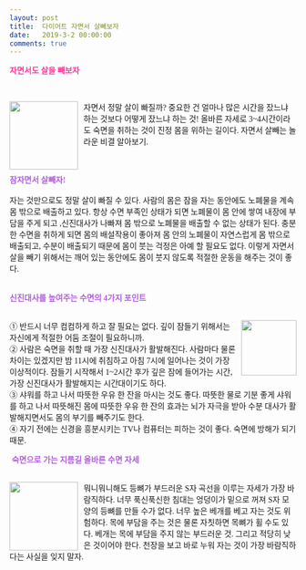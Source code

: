 ```yaml
---
layout: post
title:  다이어트 자면서 살빼보자
date:   2019-3-2 00:00:00
comments: true
---
```





<p><strong><font color="#ff3399" face="굴림">자면서도 살을 빼보자</font></strong></p>
<p>&nbsp;</p>
<p><div class="imageblock left" style="margin-right: 10px; float: left;"><font face="굴림"><span data-url="https://t1.daumcdn.net/cfile/tistory/1229800949B7C9063D?download" data-lightbox="lightbox"><img width="120" height="88" style="height: auto; cursor: pointer; max-width: 100%;" alt="" src="https://t1.daumcdn.net/cfile/tistory/1229800949B7C9063D" filename="수면.jpg" filemime="image/jpeg"></span></font></div><p><font face="굴림">자면서 정말 살이 빠질까? 중요한 건 얼마나 많은 시간을 잤느냐 하는 것보다 어떻게 잤느냐 하는 것! 올바른 자세로 3~4시간이라도 숙면을 취하는 것이 진정 몸을 위하는 길이다. 자면서 살빼는 놀라운 비결 알아보기.</font></p>
<p></p>
<p>&nbsp;<br><font face="굴림"><strong><font color="#b05edb"><br>잠자면서 살빼자!<br><br></font></strong>자는 것만으로도 정말 살이 빠질 수 있다. 사람의 몸은 잠을 자는 동안에도 노폐물을 계속 몸 밖으로 배출하고 있다. 항상 수면 부족인 상태가 되면 노폐물이 몸 안에 쌓여 내장에 부담을 주게 되고 ,신진대사가 나빠져 몸 밖으로 노폐물을 배출할 수 없는 상태가 된다. 충분한 수면을 취하게 되면 몸의 배설작용이 좋아져 몸 안의 노폐물이 자연스럽게 몸 밖으로 배출되고, 수분이 배출되기 때문에 몸이 붓는 걱정은 아예 할 필요도 없다. 이렇게 자면서 살을 빼기 위해서는 깨어 있는 동안에도 몸이 붓지 않도록 적절한 운동을 해주는 것이 좋다. <br></font></p>
<p>&nbsp;<br><font face="굴림"><strong><font color="#b05edb">신진대사를 높여주는 수면의 4가지 포인트<br><br></font></strong></font><div class="imageblock right" style="margin-left: 10px; float: right;"><font face="굴림"><span data-url="https://t1.daumcdn.net/cfile/tistory/1433890B49B7C9AA90?download" data-lightbox="lightbox"><img width="97" height="120" style="height: auto; cursor: pointer; max-width: 100%;" alt="" src="https://t1.daumcdn.net/cfile/tistory/1433890B49B7C9AA90" filename="수면3.jpg" filemime="image/jpeg"></span></font></div><p><font face="굴림">① 반드시 너무 컴컴하게 하고 잘 필요는 없다. 깊이 잠들기 위해서는 자신에게 적절한 어둠 조절이 필요하니까.<br>② 사람은 숙면을 취할 때 가장 신진대사가 활발해진다. 사람마다 물론 차이는 있겠지만 밤 11시에 취침하고 아침 7시에 일어나는 것이 가장 이상적이다. 잠들기 시작해서 1~2시간 후가 깊은 잠에 들어가는 시간, 가장 신진대사가 활발해지는 시간대이기도 하다. <br>③ 샤워를 하고 나서 따뜻한 우유 한 잔을 마시는 것도 좋다. 따뜻한 물로 기분 좋게 샤워를 하고 나서 따뜻해진 몸에 따뜻한 우유 한 잔의 효과는 뇌가 자극을 받아 수분 대사가 활발해지면서도 몸의 부기를 빼주기도 한다.<br>④ 자기 전에는 신경을 흥분시키는 TV나 컴퓨터는 피하는 것이 좋다. 숙면에 방해가 되기 때문.<br></font></p>
<p></p>
<p>&nbsp;<font face="굴림"><strong><font color="#b05edb">숙면으로 가는 지름길 올바른 수면 자세<br><br></font></strong></font><div class="imageblock left" style="margin-right: 10px; float: left;"><font face="굴림"><span data-url="https://t1.daumcdn.net/cfile/tistory/13483D0A49B7C9C23A?download" data-lightbox="lightbox"><img width="120" height="51" style="height: auto; cursor: pointer; max-width: 100%;" alt="" src="https://t1.daumcdn.net/cfile/tistory/13483D0A49B7C9C23A" filename="수면2.jpg" filemime="image/jpeg"></span></font></div><p><font face="굴림">뭐니뭐니해도 등뼈가 부드러운 S자 곡선을 이루는 자세가 가장 바람직하다. 너무 푹신푹신한 침대는 엉덩이가 밑으로 꺼져 S자 모양의 등뼈를 만들 수가 없다. 너무 높은 베개를 베고 자는 것도 위험하다. 목에 부담을 주는 것은 물론 자칫하면 목뼈가 휠 수도 있다. 베개는 목에 부담을 주지 않는 부드러운 것. 그리고 적당히 낮은 것이어야 한다. 천장을 보고 바로 누워 자는 것이 가장 바람직하다는 사실을 잊지 말자. </font><br></p>